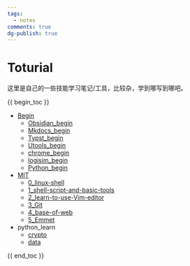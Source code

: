 ```yaml
---
tags:
  - notes
comments: true
dg-publish: true
---
```


# Toturial

这里是自己的一些技能学习笔记/工具，比较杂，学到哪写到哪吧。

{{ begin_toc }}

- [Begin](begin/README.md)
	- [Obsidian_begin](begin/Obsidian_begin.md)
	- [Mkdocs_begin](begin/Mkdocs_begin.md)
	- [Typst_begin](begin/Typst_begin.md)
	- [Utools_begin](begin/Utools_begin.md)
	- [chrome_begin](begin/chrome_begin.md)
	- [logisim_begin](begin/logisim_begin.md)
	- [Python_begin](begin/Python_begin.md)
- [MIT](MIT/README.md)
	- [0_linux-shell](MIT/0_linux-shell.md)
	- [1_shell-script-and-basic-tools](MIT/1_shell-script-and-basic-tools.md)
	- [2_learn-to-use-Vim-editor](MIT/2_learn-to-use-Vim-editor.md)
	- [3_Git](MIT/3_Git.md)
	- [4_base-of-web](MIT/4_base-of-web.md)
	- [5_Emmet](MIT/5_Emmet.md)
- python_learn
	- [crypto](python_learn/crypto/README.md)
	- [data](python_learn/data/README.md)

{{ end_toc }}